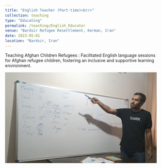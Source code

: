 ```yaml
---
title: "English Teacher (Part-time)<br/>"
collection: teaching
type: "Educating"
permalink: /teaching/English_Educator
venue: "Bardsir Refugee Resettlement, Kerman, Iran"
date: 2023-05-01
location: "Bardsir, Iran"
---
```



Teaching Afghan Children Refugees
:   Facilitated English language sessions for Afghan refugee children, fostering an inclusive and supportive learning environment.

![Image Alt Text](/images/english_class2.png)
